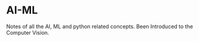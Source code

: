 # AI-ML
Notes of all the AI, ML and python related concepts.
Been Introduced to the Computer Vision.
